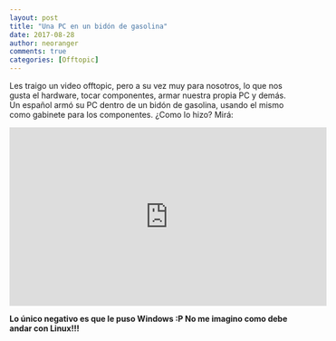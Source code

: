 ```yaml
---
layout: post
title: "Una PC en un bidón de gasolina"
date: 2017-08-28
author: neoranger
comments: true
categories: [Offtopic]
---
```


Les traigo un video offtopic, pero a su vez muy para nosotros, lo que nos gusta el hardware, tocar componentes, armar nuestra propia PC y demás.
Un español armó su PC dentro de un bidón de gasolina, usando el mismo como gabinete para los componentes. ¿Como lo hizo? Mirá:

<iframe width="560" height="315" src="https://www.youtube.com/embed/pWTprXuVa3E" frameborder="0" allowfullscreen></iframe>

**Lo único negativo es que le puso Windows :P No me imagino como debe andar con Linux!!!**

